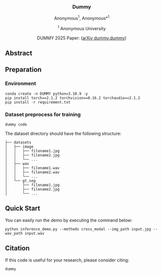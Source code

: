 <div align="center">
<h3>Dummy</h3>

Anonymous<sup>1</sup>, Anonymous*<sup>1</sup>

<sup>1</sup>  Anonymous University

DUMMY 2025 Paper: ([arXiv dummy.dummy](about:blank))

<div align="left">

## Abstract


## Preparation


### Environment

    conda create -n DUMMY python=3.10.9 -y
    pip install torch==2.1.2 torchvision==0.16.2 torchaudio==2.1.2
    pip install -r requirement.txt

### Dataset preprocess for training

    dummy code

The dataset directory should have the following structure:

    ├── datasets
    │   ├── image
    │   │   ├── filename1.jpg
    │   │   ├── filename2.jpg
    │   │   └── ...
    │   ├── wav
    │   │   ├── filename1.wav
    │   │   ├── filename2.wav
    │   │   └── ...
    │   └── gt_seg
    │       ├── filename1.jpg
    │       ├── filename2.jpg
    │       └── ...



## Quick Start


You can easily run the demo by executing the command below:

    python inference_demo.py --methods cross_modal --img_path input.jpg --wav_path input.wav 

## Citation

If this code is useful for your research, please consider citing:

    dummy